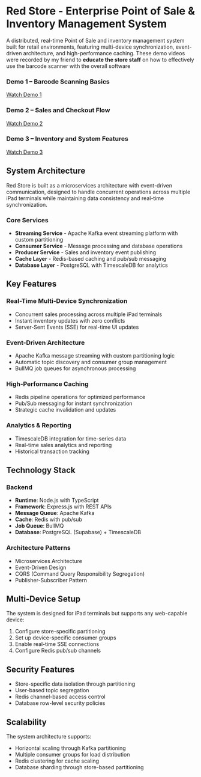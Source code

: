 # Red Store - Enterprise Point of Sale & Inventory Management System

A distributed, real-time Point of Sale and inventory management system built for retail environments, featuring multi-device synchronization, event-driven architecture, and high-performance caching.
These demo videos were recorded by my friend to **educate the store staff** on how to effectively use the barcode scanner with the overall software

### Demo 1 – Barcode Scanning Basics  
[Watch Demo 1](https://pub-47e138e02b44477f9935d1b35c47d5a7.r2.dev/Demo-1.mp4)

### Demo 2 – Sales and Checkout Flow  
[Watch Demo 2](https://pub-47e138e02b44477f9935d1b35c47d5a7.r2.dev/Demo-2.mp4)

### Demo 3 – Inventory and System Features  
[Watch Demo 3](https://pub-47e138e02b44477f9935d1b35c47d5a7.r2.dev/Demo-3.mp4)

## System Architecture

Red Store is built as a microservices architecture with event-driven communication, designed to handle concurrent operations across multiple iPad terminals while maintaining data consistency and real-time synchronization.

### Core Services
- **Streaming Service** - Apache Kafka event streaming platform with custom partitioning
- **Consumer Service** - Message processing and database operations
- **Producer Service** - Sales and inventory event publishing
- **Cache Layer** - Redis-based caching and pub/sub messaging
- **Database Layer** - PostgreSQL with TimescaleDB for analytics

## Key Features

### Real-Time Multi-Device Synchronization
- Concurrent sales processing across multiple iPad terminals
- Instant inventory updates with zero conflicts
- Server-Sent Events (SSE) for real-time UI updates

### Event-Driven Architecture
- Apache Kafka message streaming with custom partitioning logic
- Automatic topic discovery and consumer group management
- BullMQ job queues for asynchronous processing

### High-Performance Caching
- Redis pipeline operations for optimized performance
- Pub/Sub messaging for instant synchronization
- Strategic cache invalidation and updates

### Analytics & Reporting
- TimescaleDB integration for time-series data
- Real-time sales analytics and reporting
- Historical transaction tracking

## Technology Stack

### Backend
- **Runtime**: Node.js with TypeScript
- **Framework**: Express.js with REST APIs
- **Message Queue**: Apache Kafka
- **Cache**: Redis with pub/sub
- **Job Queue**: BullMQ
- **Database**: PostgreSQL (Supabase) + TimescaleDB

### Architecture Patterns
- Microservices Architecture
- Event-Driven Design
- CQRS (Command Query Responsibility Segregation)
- Publisher-Subscriber Pattern

## Multi-Device Setup

The system is designed for iPad terminals but supports any web-capable device:

1. Configure store-specific partitioning
2. Set up device-specific consumer groups
3. Enable real-time SSE connections
4. Configure Redis pub/sub channels

## Security Features

- Store-specific data isolation through partitioning
- User-based topic segregation
- Redis channel-based access control
- Database row-level security policies

## Scalability

The system architecture supports:
- Horizontal scaling through Kafka partitioning
- Multiple consumer groups for load distribution
- Redis clustering for cache scaling
- Database sharding through store-based partitioning
